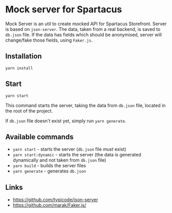 # Mock server for Spartacus

Mock Server is an util to create mocked API for Spartacus Storefront.
Server is based on `json-server`.
The data, taken from a real backend, is saved to `db.json` file. If the data has fields which should be anonymised, server will change/fake those fields, using `Faker.js`.

## Installation

`yarn install`

## Start

`yarn start`

This command starts the server, taking the data from `db.json` file, located in the root of the project.

If `db.json` file doesn't exist yet, simply run `yarn generate`.

## Available commands

- `yarn start` - starts the server (`db.json` file *must* exist)
- `yarn start:dynamic` - starts the server (the data is generated dynamically and not taken from `db.json` file)
- `yarn build` - builds the server files
- `yarn generate` - generates `db.json`

## Links

- https://github.com/typicode/json-server
- https://github.com/marak/Faker.js/